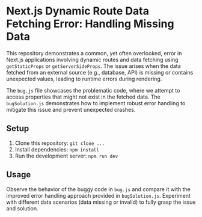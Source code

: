 # Next.js Dynamic Route Data Fetching Error: Handling Missing Data

This repository demonstrates a common, yet often overlooked, error in Next.js applications involving dynamic routes and data fetching using `getStaticProps` or `getServerSideProps`.  The issue arises when the data fetched from an external source (e.g., database, API) is missing or contains unexpected values, leading to runtime errors during rendering.

The `bug.js` file showcases the problematic code, where we attempt to access properties that might not exist in the fetched data. The `bugSolution.js` demonstrates how to implement robust error handling to mitigate this issue and prevent unexpected crashes.

## Setup

1. Clone this repository: `git clone ...`
2. Install dependencies: `npm install`
3. Run the development server: `npm run dev`

## Usage

Observe the behavior of the buggy code in `bug.js` and compare it with the improved error handling approach provided in `bugSolution.js`.  Experiment with different data scenarios (data missing or invalid) to fully grasp the issue and solution.